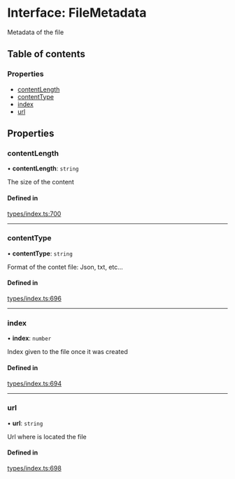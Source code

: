 # Interface: FileMetadata

Metadata of the file

## Table of contents

### Properties

- [contentLength](FileMetadata.md#contentlength)
- [contentType](FileMetadata.md#contenttype)
- [index](FileMetadata.md#index)
- [url](FileMetadata.md#url)

## Properties

### contentLength

• **contentLength**: `string`

The size of the content

#### Defined in

[types/index.ts:700](https://github.com/nevermined-io/components-catalog/blob/cae3a0f/lib/src/types/index.ts#L700)

___

### contentType

• **contentType**: `string`

Format of the contet file: Json, txt, etc...

#### Defined in

[types/index.ts:696](https://github.com/nevermined-io/components-catalog/blob/cae3a0f/lib/src/types/index.ts#L696)

___

### index

• **index**: `number`

Index given to the file once it was created

#### Defined in

[types/index.ts:694](https://github.com/nevermined-io/components-catalog/blob/cae3a0f/lib/src/types/index.ts#L694)

___

### url

• **url**: `string`

Url where is located the file

#### Defined in

[types/index.ts:698](https://github.com/nevermined-io/components-catalog/blob/cae3a0f/lib/src/types/index.ts#L698)
